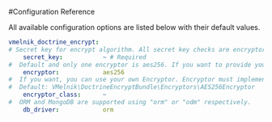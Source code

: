 #Configuration Reference

All available configuration options are listed below with their default values.

``` yaml
vmelnik_doctrine_encrypt:  
# Secret key for encrypt algorithm. All secret key checks are encryptor tasks only.
    secret_key:           ~ # Required
#  Default and only one encryptor is aes256. If you want to provide your own - set encryptor_class
    encryptor:            aes256 
#  If you want, you can use your own Encryptor. Encryptor must implements EncryptorInterface interface
#  Default: VMelnik\DoctrineEncryptBundle\Encryptors\AES256Encryptor
    encryptor_class:      ~ 
#  ORM and MongoDB are supported using "orm" or "odm" respectively.
    db_driver:            orm 
```